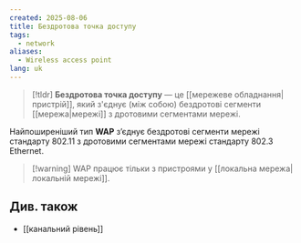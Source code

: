 ```yaml
---
created: 2025-08-06
title: Бездротова точка доступу
tags:
  - network
aliases:
  - Wireless access point
lang: uk
---
```


> [!tldr]
> **Бездротова точка доступу** — це [[мережеве обладнання|пристрій]], який з'єднує (між собою) бездротові сегменти [[мережа|мережі]] з дротовими сегментами мережі.
 
Найпоширеніший тип **WAP** з’єднує бездротові сегменти мережі стандарту 802.11 з дротовими сегментами мережі стандарту 802.3 Ethernet.

> [!warning] WAP працює тільки з пристроями у [[локальна мережа|локальній мережі]].

## Див. також

- [[канальний рівень]]